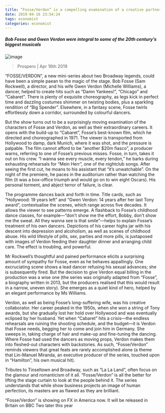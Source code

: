 ```yaml
---
title: “Fosse/Verdon” is a compelling examination of a creative partnership 
date: 2019-04-16 23:54:24 
tags: economist 
categories: economist 
---
```



##### Bob Fosse and Gwen Verdon were integral to some of the 20th century’s biggest musicals
![image](https://cdn.static-economist.com/sites/default/files/20190420_BKP503.jpg)
> Prospero | Apr 16th 2019
“FOSSE/VERDON”, a new mini-series about two Broadway legends, could have been a simple paean to the magic of the stage. Bob Fosse (Sam Rockwell), a director, and his wife Gwen Verdon (Michelle Williams), a dancer, helped to create hits such as “Damn Yankees!”, “Chicago” and “Cabaret". There is plenty of exquisite choreography, as legs kick in perfect time and dazzling costumes shimmer on twisting bodies, plus a sparkling rendition of “Big Spender”. Elsewhere, in a fantasy scene, Fosse twirls effortlessly down a corridor, surrounded by colourful dancers.
But the show turns out to be a surprisingly moving examination of the characters of Fosse and Verdon, as well as their extraordinary careers. It opens with the build-up to “Cabaret”, Fosse’s best-known film, which he directed and choreographed in 1971. The viewer is transported from Hollywood to damp, dark Munich, where it was shot, and the pressure is palpable. The film cannot afford to be “another $20m fiasco”, a producer warns, referring to one of Fosse’s previous misses. Fosse, in turn, takes it out on his crew. “I wanna see every muscle, every tendon,” he barks during exhausting rehearsals for “Mein Herr”, one of the nightclub songs. After seeing the first cut, he moans to his assistant that “it’s unwatchable”. On the night of the premiere, he paces in the auditorium rather than watching the film (it was a box-office triumph and would go on to win eight Oscars). His personal torment, and abject terror of failure, is clear. 
The programme dances back and forth in time. Title cards, such as “Hollywood: 19 years left” and “Gwen Verdon: 14 years after her last Tony award”, contextualise the scenes, which range across five decades. It allows the viewer to see patterns emerge. A flashback to Fosse’s childhood dance classes, for example—“don’t show me the effort, Bobby, don’t show me the sweat. All they wanna see is that smile”—helps to explain Fosse’s treatment of his own dancers. Depictions of his career highs jar with his descent into depression and alcoholism, as well as scenes of childhood abuse. His wild lifestyle of pills, sex, parties and more pills, is juxtaposed with images of Verdon feeding their daughter dinner and arranging child care. The effect is troubling, and powerful. 
Mr Rockwell’s thoughtful and pained performance elicits a surprising amount of sympathy for Fosse, even as he behaves appallingly. One excruciating scene shows a lead dancer refusing his sexual advances; she is subsequently fired. But the decision to give Verdon equal billing in the production was a wise one (the series was originally adapted from “Fosse”, a biography written in 2013, but the producers realised that this would result in a narrow, uneven story). She emerges as a quiet kind of hero, helped by an elegant performance by Ms Williams. 
Verdon, as well as being Fosse’s long-suffering wife, was his creative collaborator. Her career peaked in the 1950s, when she won a string of Tony awards, but she gradually lost her hold over Hollywood and was eventually eclipsed by her husband. Yet when “Cabaret” hits a crisis—the endless rehearsals are ruining the shooting schedule, and the budget—it is Verdon that Fosse needs, begging her to come and join him in Germany. She sweeps in, taking charge of hair and make-up and fine-tuning the dancing. Where Fosse had used the dancers as moving props, Verdon makes them into fleshed-out characters with backstories. As such, “Fosse/Verdon” reminds viewers that great feats are rarely accomplished alone (a theme that Lin-Manuel Miranda, an executive producer of the series, touched upon in “Hamilton”, his own musical hit). 
Tributes to Tinseltown and Broadway, such as “La La Land”, often focus on the glamour and romanticism of it all. “Fosse/Verdon” is all the better for lifting the stage curtain to look at the people behind it. The series understands that while show business projects an image of human perfection, its masters are as flawed as they are brilliant.
“Fosse/Verdon” is showing on FX in America now. It will be released in Britain on BBC Two later this year
